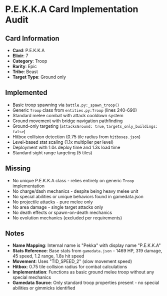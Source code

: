 # P.E.K.K.A Card Implementation Audit

## Card Information
- **Card**: P.E.K.K.A
- **Elixir**: 7
- **Category**: Troop
- **Rarity**: Epic
- **Tribe**: Beast
- **Target Type**: Ground only

## Implemented
- Basic troop spawning via `battle.py:_spawn_troop()`
- Generic `Troop` class from `entities.py:Troop` (lines 240-690)
- Standard melee combat with attack cooldown system
- Ground movement with bridge navigation pathfinding
- Ground-only targeting (`attacksGround: true`, `targets_only_buildings: false`)
- Hitbox collision detection (0.75 tile radius from `hitboxes.json`)
- Level-based stat scaling (1.1x multiplier per level)
- Deployment with 1.0s deploy time and 1.3s load time
- Standard sight range targeting (5 tiles)

## Missing
- No unique P.E.K.K.A class - relies entirely on generic `Troop` implementation
- No charge/dash mechanics - despite being heavy melee unit
- No special abilities or unique behaviors found in gamedata.json
- No projectile attacks - pure melee only
- No area damage - single target attacks only
- No death effects or spawn-on-death mechanics
- No evolution mechanics (excluded per requirements)

## Notes
- **Name Mapping**: Internal name is "Pekka" with display name "P.E.K.K.A"
- **Stats Reference**: Base stats from `gamedata.json` - 1469 HP, 319 damage, 45 speed, 1.2 range, 1.8s hit speed
- **Movement**: Uses "TID_SPEED_2" (slow movement speed)
- **Hitbox**: 0.75 tile collision radius for combat calculations
- **Implementation**: Functions as basic ground melee troop without any special mechanics
- **Gamedata Source**: Only standard troop properties present - no special abilities or gimmicks identified